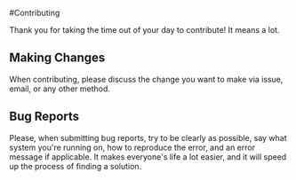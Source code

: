 #Contributing

Thank you for taking the time out of your day to contribute! It means a lot.


## Making Changes

When contributing, please discuss the change you want to make via issue, email, or any other method.


## Bug Reports

Please, when submitting bug reports, try to be clearly as possible, say what system you're running on, how to reproduce the error, and an error message if applicable. It makes everyone's life a lot easier, and it will speed up the process of finding a solution.
